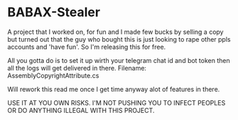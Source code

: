 # BABAX-Stealer

A project that I worked on, for fun and I made few bucks by selling a copy but turned out that the guy who bought this is just looking to rape other ppls accounts and 'have fun'. So I'm releasing this for free. 

All you gotta do is to set it up wirth your telegram chat id and bot token then all the logs will get delivered in there. Filename: AssemblyCopyrightAttribute.cs

Will rework this read me once I get time anyway alot of features in there. 



USE IT AT YOU OWN RISKS. I'M NOT PUSHING YOU TO INFECT PEOPLES OR DO ANYTHING ILLEGAL WITH THIS PROJECT.
